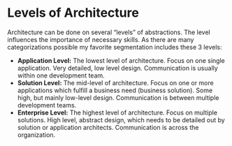 # Levels of Architecture

Architecture can be done on several “levels” of abstractions. The level influences the importance of necessary skills. As there are many categorizations possible my favorite segmentation includes these 3 levels:

- **Application Level:** The lowest level of architecture. Focus on one single application. Very detailed, low level design. Communication is usually within one development team.
- **Solution Level:** The mid-level of architecture. Focus on one or more applications which fulfill a business need (business solution). Some high, but mainly low-level design. Communication is between multiple development teams.
- **Enterprise Level:** The highest level of architecture. Focus on multiple solutions. High level, abstract design, which needs to be detailed out by solution or application architects. Communication is across the organization.
